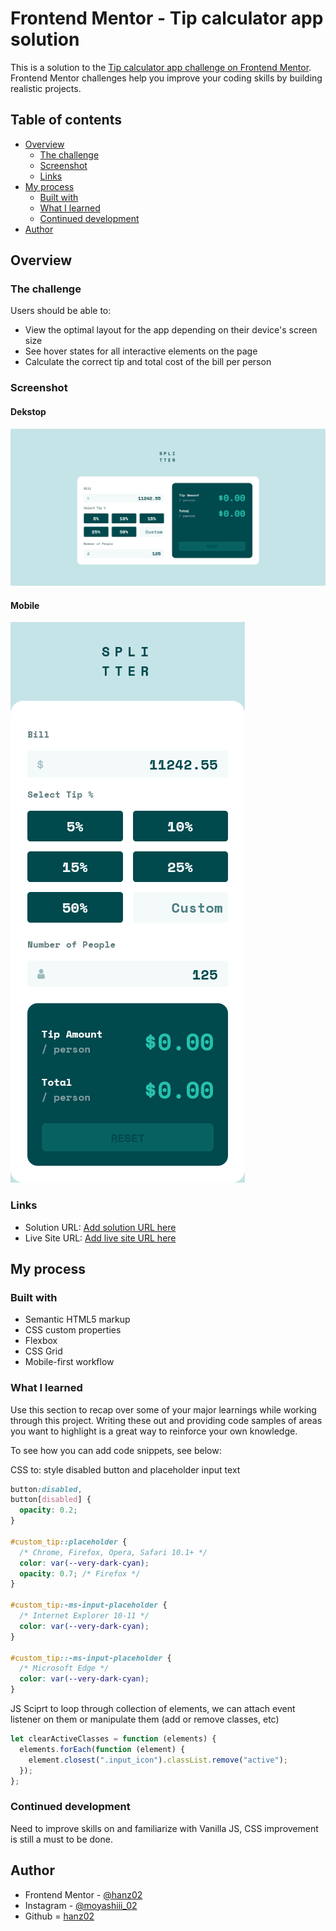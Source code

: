 # Frontend Mentor - Tip calculator app solution

This is a solution to the [Tip calculator app challenge on Frontend Mentor](https://www.frontendmentor.io/challenges/tip-calculator-app-ugJNGbJUX). Frontend Mentor challenges help you improve your coding skills by building realistic projects.

## Table of contents

- [Overview](#overview)
  - [The challenge](#the-challenge)
  - [Screenshot](#screenshot)
  - [Links](#links)
- [My process](#my-process)
  - [Built with](#built-with)
  - [What I learned](#what-i-learned)
  - [Continued development](#continued-development)
- [Author](#author)

## Overview

### The challenge

Users should be able to:

- View the optimal layout for the app depending on their device's screen size
- See hover states for all interactive elements on the page
- Calculate the correct tip and total cost of the bill per person

### Screenshot

#### Dekstop

![](screenshots/screenshot_desktop.png)

#### Mobile

![](screenshots/screenshot_mobile.png)

### Links

- Solution URL: [Add solution URL here](https://www.frontendmentor.io/solutions/responsive-mobile-first-tip-calculator-app-css-html-vanilla-js-vGHTZkP16)
- Live Site URL: [Add live site URL here](https://hanz02.github.io/bill-tip-calculator-app/)

## My process

### Built with

- Semantic HTML5 markup
- CSS custom properties
- Flexbox
- CSS Grid
- Mobile-first workflow

### What I learned

Use this section to recap over some of your major learnings while working through this project. Writing these out and providing code samples of areas you want to highlight is a great way to reinforce your own knowledge.

To see how you can add code snippets, see below:

CSS to: style disabled button and placeholder input text

```css
button:disabled,
button[disabled] {
  opacity: 0.2;
}

#custom_tip::placeholder {
  /* Chrome, Firefox, Opera, Safari 10.1+ */
  color: var(--very-dark-cyan);
  opacity: 0.7; /* Firefox */
}

#custom_tip:-ms-input-placeholder {
  /* Internet Explorer 10-11 */
  color: var(--very-dark-cyan);
}

#custom_tip::-ms-input-placeholder {
  /* Microsoft Edge */
  color: var(--very-dark-cyan);
}
```

JS Sciprt to loop through collection of elements, we can attach event listener on them or manipulate them (add or remove classes, etc)

```js
let clearActiveClasses = function (elements) {
  elements.forEach(function (element) {
    element.closest(".input_icon").classList.remove("active");
  });
};
```

### Continued development

Need to improve skills on and familiarize with Vanilla JS, CSS improvement is still a must to be done.

## Author

- Frontend Mentor - [@hanz02](https://www.frontendmentor.io/profile/hanz02)
- Instagram - [@moyashiii_02](https://www.instagram.com/moyashiii_02)
- Github = [hanz02](https://github.com/hanz02)
